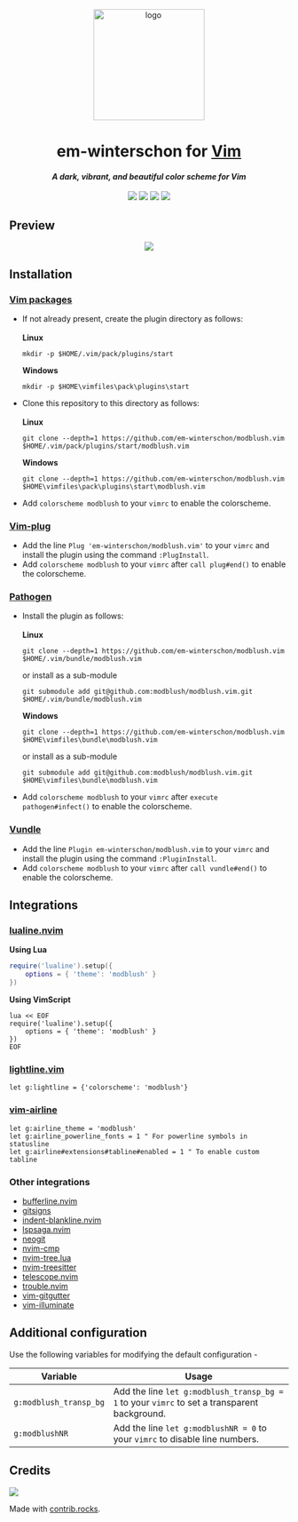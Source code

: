 <div align="center">
    <img src="https://raw.githubusercontent.com/em-winterschon/assets/main/logo.png" height="200px" width="200px" alt="logo" />
</div> 

<h1 align="center">em-winterschon for <a href="https://github.com/vim/vim">Vim</a></h1>

<h4 align="center"><i>A dark, vibrant, and beautiful color scheme for Vim</i></h4>

<p align="center">
    <a href="https://github.com/em-winterschon/modblush.vim/stars"><img src="https://img.shields.io/github/stars/em-winterschon/modblush.vim?color=e57474&labelColor=1e2528&style=for-the-badge"></a>
    <a href="https://github.com/em-winterschon/modblush.vim/issues"><img src="https://img.shields.io/github/issues/em-winterschon/modblush.vim?color=67b0e8&labelColor=1e2528&style=for-the-badge"></a>
    <a href="https://github.com/em-winterschon/modblush.vim/blob/main/LICENSE"><img src="https://img.shields.io/static/v1?label=license&message=MIT&color=8ccf7e&labelColor=1e2528&style=for-the-badge"></a>
    <a href="https://github.com/em-winterschon/modblush.vim/network/members"><img src="https://img.shields.io/github/forks/em-winterschon/modblush.vim?color=e5c76b&labelColor=1e2528&style=for-the-badge"></a>
</p>

## Preview

<div align="center">
    <img src="https://raw.githubusercontent.com/em-winterschon/assets/main/vim/img.png">
</div>

## Installation

### [Vim packages](https://vimhelp.org/repeat.txt.html#packages)
- If not already present, create the plugin directory as follows:<br><br>
    **Linux**

    ```
    mkdir -p $HOME/.vim/pack/plugins/start
    ```
    **Windows**

    ```
    mkdir -p $HOME\vimfiles\pack\plugins\start
    ```
- Clone this repository to this directory as follows:<br><br>
    **Linux**

    ```
    git clone --depth=1 https://github.com/em-winterschon/modblush.vim $HOME/.vim/pack/plugins/start/modblush.vim
    ```
    **Windows**

    ```
    git clone --depth=1 https://github.com/em-winterschon/modblush.vim $HOME\vimfiles\pack\plugins\start\modblush.vim
    ```
- Add `colorscheme modblush` to your `vimrc` to enable the colorscheme.

### [Vim-plug](https://github.com/junegunn/vim-plug)
- Add the line `Plug 'em-winterschon/modblush.vim'` to your `vimrc` and install the plugin using the command `:PlugInstall`.
- Add `colorscheme modblush` to your `vimrc` after `call plug#end()` to enable the colorscheme.

### [Pathogen](https://github.com/tpope/vim-pathogen)
- Install the plugin as follows:<br><br>
    **Linux**

    ```
    git clone --depth=1 https://github.com/em-winterschon/modblush.vim $HOME/.vim/bundle/modblush.vim
    ```
    or install as a sub-module
    ```
    git submodule add git@github.com:modblush/modblush.vim.git $HOME/.vim/bundle/modblush.vim 
    ```
    **Windows**

    ```
    git clone --depth=1 https://github.com/em-winterschon/modblush.vim $HOME\vimfiles\bundle\modblush.vim
    ```
    or install as a sub-module
    ```
    git submodule add git@github.com:modblush/modblush.vim.git $HOME\vimfiles\bundle\modblush.vim
    ```
- Add `colorscheme modblush` to your `vimrc` after `execute pathogen#infect()` to enable the colorscheme.

### [Vundle](https://github.com/VundleVim/Vundle.vim)
- Add the line `Plugin em-winterschon/modblush.vim` to your `vimrc` and install the plugin using the command `:PluginInstall`.
- Add `colorscheme modblush` to your `vimrc` after `call vundle#end()` to enable the colorscheme.

## Integrations

### [lualine.nvim](https://github.com/nvim-lualine/lualine.nvim)

**Using Lua**
```lua
require('lualine').setup({
    options = { 'theme': 'modblush' }
})
```
**Using VimScript**
```vim
lua << EOF
require('lualine').setup({
    options = { 'theme': 'modblush' }
})
EOF
```

### [lightline.vim](https://github.com/itchyny/lightline.vim)

```vim
let g:lightline = {'colorscheme': 'modblush'}
```

### [vim-airline](https://github.com/vim-airline/vim-airline)

```vim
let g:airline_theme = 'modblush'
let g:airline_powerline_fonts = 1 " For powerline symbols in statusline
let g:airline#extensions#tabline#enabled = 1 " To enable custom tabline
```

### Other integrations

- [bufferline.nvim](https://github.com/akinsho/bufferline.nvim) 
- [gitsigns](https://github.com/lewis6991/gitsigns.nvim)
- [indent-blankline.nvim](https://github.com/lukas-reineke/indent-blankline.nvim)
- [lspsaga.nvim](https://github.com/glepnir/lspsaga.nvim)
- [neogit](https://github.com/TimUntersberger/neogit)
- [nvim-cmp](https://github.com/hrsh7th/nvim-cmp)
- [nvim-tree.lua](https://github.com/nvim-tree/nvim-tree.lua)
- [nvim-treesitter](https://github.com/nvim-treesitter/nvim-treesitter)
- [telescope.nvim](https://github.com/nvim-telescope/telescope.nvim)
- [trouble.nvim](https://github.com/folke/trouble.nvim)
- [vim-gitgutter](https://github.com/airblade/vim-gitgutter)
- [vim-illuminate](https://github.com/RRethy/vim-illuminate)

## Additional configuration

Use the following variables for modifying the default configuration -

| Variable | Usage |
| -------- | ----- |
| `g:modblush_transp_bg` | Add the line `let g:modblush_transp_bg = 1` to your `vimrc` to set a transparent background. |
| `g:modblushNR` | Add the line `let g:modblushNR = 0` to your `vimrc` to disable line numbers. |
## Credits

<a href="https://github.com/em-winterschon/modblush.vim/graphs/contributors">
    <img src="https://contrib.rocks/image?repo=em-winterschon/modblush.vim" />
</a>

Made with [contrib.rocks](https://contrib.rocks).
